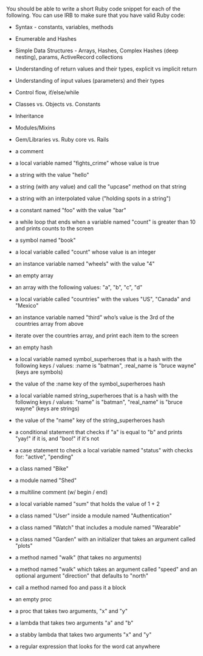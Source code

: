 You should be able to write a short Ruby code snippet for each of the following. You can use IRB to make sure that you have valid Ruby code:

* Syntax - constants, variables, methods
* Enumerable and Hashes
* Simple Data Structures - Arrays, Hashes, Complex Hashes (deep nesting), params, ActiveRecord collections
* Understanding of return values and their types, explicit vs implicit return
* Understanding of input values (parameters) and their types
* Control flow, if/else/while
* Classes vs. Objects vs. Constants
* Inheritance
* Modules/Mixins
* Gem/Libraries vs. Ruby core vs. Rails
* a comment
* a local variable named "fights_crime" whose value is true
* a string with the value "hello"
* a string (with any value) and call the "upcase" method on that string
* a string with an interpolated value ("holding spots in a string")
* a constant named "foo" with the value "bar"
* a while loop that ends when a variable named "count" is greater than 10 and prints counts to the screen
* a symbol named "book"
* a local variable called "count" whose value is an integer
* an instance variable named "wheels" with the value "4"

* an empty array
* an array with the following values: "a", "b", "c", "d"
* a local variable called "countries" with the values "US", "Canada" and "Mexico"
* an instance variable named "third" who’s value is the 3rd of the countries array from above
* iterate over the countries array, and print each item to the screen

* an empty hash
* a local variable named symbol_superheroes that is a hash with the following keys / values:  :name is "batman", :real_name is "bruce wayne" (keys are symbols)
* the value of the :name key of the symbol_superheroes hash
* a local variable named string_superheroes that is a hash with the following keys / values:  "name" is "batman", "real_name" is "bruce wayne" (keys are strings)
* the value of the "name" key of the string_superheroes hash

* a conditional statement that checks if "a" is equal to "b" and prints "yay!" if it is, and "boo!" if it's not
* a case statement to check a local variable named "status" with checks for: "active", "pending"

* a class named "Bike"
* a module named "Shed"
* a multiline comment (w/ begin / end)
* a local variable named "sum" that holds the value of 1 + 2
* a class named "User" inside a module named "Authentication"
* a class named "Watch" that includes a module named "Wearable"
* a class named "Garden" with an initializer that takes an argument called "plots"

* a method named "walk" (that takes no arguments)
* a method named "walk" which takes an argument called "speed" and an optional argument "direction" that defaults to "north"
* call a method named foo and pass it a block

* an empty proc
* a proc that takes two arguments, "x" and "y"
* a lambda that takes two arguments "a" and "b"
* a stabby lambda that takes two arguments "x" and "y"
* a regular expression that looks for the word cat anywhere
